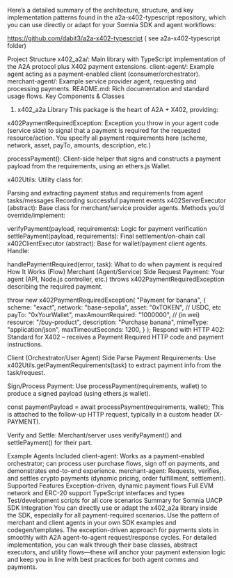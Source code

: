 Here’s a detailed summary of the architecture, structure, and key implementation patterns found in the a2a-x402-typescript repository, which you can use directly or adapt for your Somnia SDK and agent workflows:

https://github.com/dabit3/a2a-x402-typescript ( see a2a-x402-typescript folder)

Project Structure
x402_a2a/: Main library with TypeScript implementation of the A2A protocol plus X402 payment extensions.
client-agent/: Example agent acting as a payment-enabled client (consumer/orchestrator).
merchant-agent/: Example service provider agent, requesting and processing payments.
README.md: Rich documentation and standard usage flows.
Key Components & Classes
1. x402_a2a Library
This package is the heart of A2A + X402, providing:

x402PaymentRequiredException: Exception you throw in your agent code (service side) to signal that a payment is required for the requested resource/action. You specify all payment requirements here (scheme, network, asset, payTo, amounts, description, etc.)

processPayment(): Client-side helper that signs and constructs a payment payload from the requirements, using an ethers.js Wallet.

x402Utils: Utility class for:

Parsing and extracting payment status and requirements from agent tasks/messages
Recording successful payment events
x402ServerExecutor (abstract): Base class for merchant/service provider agents. Methods you’d override/implement:

verifyPayment(payload, requirements): Logic for payment verification
settlePayment(payload, requirements): Final settlement/on-chain call
x402ClientExecutor (abstract): Base for wallet/payment client agents. Handle:

handlePaymentRequired(error, task): What to do when payment is required
How It Works (Flow)
Merchant (Agent/Service) Side
Request Payment:
Your agent (API, Node.js controller, etc.) throws x402PaymentRequiredException describing the required payment.

throw new x402PaymentRequiredException(
  "Payment for banana",
  {
    scheme: "exact",
    network: "base-sepolia",
    asset: "0xTOKEN", // USDC, etc
    payTo: "0xYourWallet",
    maxAmountRequired: "1000000", // (in wei)
    resource: "/buy-product",
    description: "Purchase banana",
    mimeType: "application/json",
    maxTimeoutSeconds: 1200,
  }
);
Respond with HTTP 402:
Standard for X402 – receives a Payment Required HTTP code and payment instructions.

Client (Orchestrator/User Agent) Side
Parse Payment Requirements:
Use x402Utils.getPaymentRequirements(task) to extract payment info from the task/request.

Sign/Process Payment:
Use processPayment(requirements, wallet) to produce a signed payload (using ethers.js wallet).

const paymentPayload = await processPayment(requirements, wallet);
This is attached to the follow-up HTTP request, typically in a custom header (X-PAYMENT).

Verify and Settle:
Merchant/server uses verifyPayment() and settlePayment() for their part.

Example Agents Included
client-agent: Works as a payment-enabled orchestrator; can process user purchase flows, sign off on payments, and demonstrates end-to-end experience.
merchant-agent: Requests, verifies, and settles crypto payments (dynamic pricing, order fulfillment, settlement).
Supported Features
Exception-driven, dynamic payment flows
Full EVM network and ERC-20 support
TypeScript interfaces and types
Test/development scripts for all core scenarios
Summary for Somnia UACP SDK Integration
You can directly use or adapt the x402_a2a library inside the SDK, especially for all payment-required scenarios.
Use the pattern of merchant and client agents in your own SDK examples and codegen/templates.
The exception-driven approach for payments slots in smoothly with A2A agent-to-agent request/response cycles.
For detailed implementation, you can walk through their base classes, abstract executors, and utility flows—these will anchor your payment extension logic and keep you in line with best practices for both agent comms and payments.